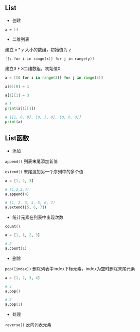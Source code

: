 <!--
 * @Description: 
 * @Version: 1.0
 * @Author: DaLao
 * @Email: dalao_li@163.com
 * @Date: 2021-12-04 01:28:59
 * @LastEditors: DaLao
 * @LastEditTime: 2022-01-14 16:39:04
-->

## List

- 创建

`a = []`

- 二维列表

建立 $x*y$ 大小的数组，初始值为 $z$

`[[z for i in range(x)] for j in range(y)]`

建立$3*3$二维数组，初始值0

```py
a = [[0 for i in range(3)] for j in range(3)]

a[0][0] = 1

a[1][1] = 3

# 3
print(a[1][1])

# [[1, 0, 0], [0, 3, 0], [0, 0, 0]]
print(a)
```

## List函数

- 添加

`append()` 列表末尾添加新值                                                  

`extend()` 末尾追加另一个序列中的多个值 

```py
a = [1, 2, 3]

# [1,2,3,4]
a.append(4)

# [1, 2, 3, 4, 5, 6, 7]
a.extend([5, 6, 7])
```

- 统计元素在列表中出现次数

`count()`

```py
a = [1, 1, 2, 3]

# 2
a.count(1)                                
```

- 删除

`pop([index])` 删除列表中index下标元素，index为空时删除末尾元素

```py
a = [1, 2, 3, 4]

# 4
a.pop()

# 2
a.pop(1)
```

- 处理 

`reverse()` 反向列表元素


